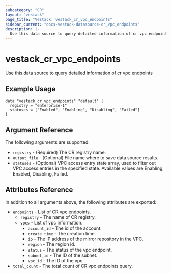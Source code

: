 ```yaml
---
subcategory: "CR"
layout: "vestack"
page_title: "Vestack: vestack_cr_vpc_endpoints"
sidebar_current: "docs-vestack-datasource-cr_vpc_endpoints"
description: |-
  Use this data source to query detailed information of cr vpc endpoints
---
```

# vestack_cr_vpc_endpoints
Use this data source to query detailed information of cr vpc endpoints
## Example Usage
```hcl
data "vestack_cr_vpc_endpoints" "default" {
  registry = "enterprise-1"
  statuses = ["Enabled", "Enabling", "Disabling", "Failed"]
}
```
## Argument Reference
The following arguments are supported:
* `registry` - (Required) The CR registry name.
* `output_file` - (Optional) File name where to save data source results.
* `statuses` - (Optional) VPC access entry state array, used to filter out VPC access entries in the specified state. Available values are Enabling, Enabled, Disabling, Failed.

## Attributes Reference
In addition to all arguments above, the following attributes are exported:
* `endpoints` - List of CR vpc endpoints.
    * `registry` - The name of CR registry.
    * `vpcs` - List of vpc information.
        * `account_id` - The id of the account.
        * `create_time` - The creation time.
        * `ip` - The IP address of the mirror repository in the VPC.
        * `region` - The region id.
        * `status` - The status of the vpc endpoint.
        * `subnet_id` - The ID of the subnet.
        * `vpc_id` - The ID of the vpc.
* `total_count` - The total count of CR vpc endpoints query.


